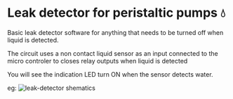 # Leak detector for peristaltic pumps 💧
Basic leak detector software for anything that needs to be turned off when liquid is detected.

The circuit uses a non contact liquid sensor as an input connected to the micro controler to closes relay outputs when liquid is detected

You will see the indication LED turn ON when the sensor detects water.

eg:
![leak-detector shematics](https://user-images.githubusercontent.com/38887185/179356819-f5e267e1-d911-4a7a-a44c-b4b0e5c8cf60.jpg)


